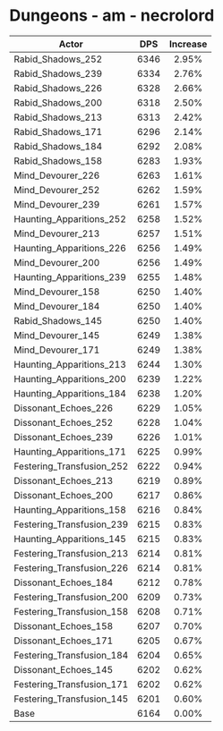 # Dungeons - am - necrolord
| Actor | DPS | Increase |
|---|:---:|:---:|
|Rabid_Shadows_252|6346|2.95%|
|Rabid_Shadows_239|6334|2.76%|
|Rabid_Shadows_226|6328|2.66%|
|Rabid_Shadows_200|6318|2.50%|
|Rabid_Shadows_213|6313|2.42%|
|Rabid_Shadows_171|6296|2.14%|
|Rabid_Shadows_184|6292|2.08%|
|Rabid_Shadows_158|6283|1.93%|
|Mind_Devourer_226|6263|1.61%|
|Mind_Devourer_252|6262|1.59%|
|Mind_Devourer_239|6261|1.57%|
|Haunting_Apparitions_252|6258|1.52%|
|Mind_Devourer_213|6257|1.51%|
|Haunting_Apparitions_226|6256|1.49%|
|Mind_Devourer_200|6256|1.49%|
|Haunting_Apparitions_239|6255|1.48%|
|Mind_Devourer_158|6250|1.40%|
|Mind_Devourer_184|6250|1.40%|
|Rabid_Shadows_145|6250|1.40%|
|Mind_Devourer_145|6249|1.38%|
|Mind_Devourer_171|6249|1.38%|
|Haunting_Apparitions_213|6244|1.30%|
|Haunting_Apparitions_200|6239|1.22%|
|Haunting_Apparitions_184|6238|1.20%|
|Dissonant_Echoes_226|6229|1.05%|
|Dissonant_Echoes_252|6228|1.04%|
|Dissonant_Echoes_239|6226|1.01%|
|Haunting_Apparitions_171|6225|0.99%|
|Festering_Transfusion_252|6222|0.94%|
|Dissonant_Echoes_213|6219|0.89%|
|Dissonant_Echoes_200|6217|0.86%|
|Haunting_Apparitions_158|6216|0.84%|
|Festering_Transfusion_239|6215|0.83%|
|Haunting_Apparitions_145|6215|0.83%|
|Festering_Transfusion_213|6214|0.81%|
|Festering_Transfusion_226|6214|0.81%|
|Dissonant_Echoes_184|6212|0.78%|
|Festering_Transfusion_200|6209|0.73%|
|Festering_Transfusion_158|6208|0.71%|
|Dissonant_Echoes_158|6207|0.70%|
|Dissonant_Echoes_171|6205|0.67%|
|Festering_Transfusion_184|6204|0.65%|
|Dissonant_Echoes_145|6202|0.62%|
|Festering_Transfusion_171|6202|0.62%|
|Festering_Transfusion_145|6201|0.60%|
|Base|6164|0.00%|
